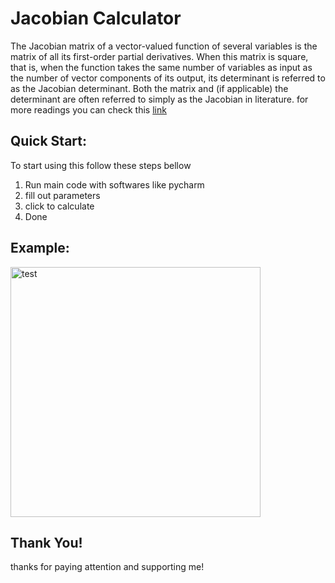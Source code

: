 # Jacobian Calculator
The Jacobian matrix of a vector-valued function of several variables is the matrix of all its first-order partial derivatives. When this matrix is square, that is, when the function takes the same number of variables as input as the number of vector components of its output, its determinant is referred to as the Jacobian determinant. Both the matrix and (if applicable) the determinant are often referred to simply as the Jacobian in literature. for more readings you can check this [link](https://en.wikipedia.org/wiki/Jacobian_matrix_and_determinant)

## Quick Start:
To start using this follow these steps bellow
1. Run main code with softwares like pycharm
1. fill out parameters
1. click to calculate
1. Done

## Example:

<img src="https://github.com/alirezaamn/jacobian-calculator/blob/master/test.png" alt="test" width="400" />


## Thank You!
thanks for paying attention and supporting me!
